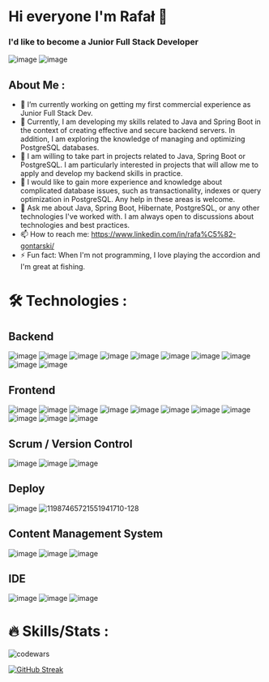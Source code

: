 # Hi everyone I'm Rafał 👋
### I'd like to become a Junior Full Stack Developer
![image](https://github.com/RafalGontarski/RafalGontarski/assets/106514250/b2273dc0-8c89-436b-86d9-5b1ef7fb2529)
![image](https://github.com/RafalGontarski/RafalGontarski/assets/106514250/791f9900-634b-4442-a47f-109e9b390e93)

##  About Me :

- 🔭 I’m currently working on getting my first commercial experience as Junior Full Stack Dev.
- 🌱 Currently, I am developing my skills related to Java and Spring Boot in the context of creating effective and secure backend servers. In addition, I am exploring the knowledge of managing and optimizing PostgreSQL databases.
- 👯 I am willing to take part in projects related to Java, Spring Boot or PostgreSQL. I am particularly interested in projects that will allow me to apply and develop my backend skills in practice.
- 🤔 I would like to gain more experience and knowledge about complicated database issues, such as transactionality, indexes or query optimization in PostgreSQL. Any help in these areas is welcome.
- 💬 Ask me about Java, Spring Boot, Hibernate, PostgreSQL, or any other technologies I've worked with. I am always open to discussions about technologies and best practices.
- 📫 How to reach me: https://www.linkedin.com/in/rafa%C5%82-gontarski/
- ⚡ Fun fact: When I'm not programming, I love playing the accordion and I'm great at fishing.

# 🛠️ Technologies :
## Backend
![image](https://github.com/RafalGontarski/RafalGontarski/assets/106514250/04764c9c-df56-41f8-999d-970be42cf88d)   ![image](https://github.com/RafalGontarski/RafalGontarski/assets/106514250/5d9e025b-a0cf-45e5-bd07-cf301dd01365) ![image](https://github.com/RafalGontarski/RafalGontarski/assets/106514250/cfcb5010-775b-4eb7-8e74-4eec50133ccf) ![image](https://github.com/RafalGontarski/RafalGontarski/assets/106514250/8784a658-302d-4a4a-a1f0-6660e7fa1c89) ![image](https://github.com/RafalGontarski/RafalGontarski/assets/106514250/057d10cd-7e28-41c5-b594-8072dbaea160) ![image](https://github.com/RafalGontarski/RafalGontarski/assets/106514250/8596ffcd-25db-4d17-885d-141deb9d51bf) ![image](https://github.com/RafalGontarski/RafalGontarski/assets/106514250/8d0527f9-daad-4fe0-99ec-89f303771579) ![image](https://github.com/RafalGontarski/RafalGontarski/assets/106514250/0f7dd002-4cd1-4ee5-a7a0-05ef53cd1487) ![image](https://github.com/RafalGontarski/RafalGontarski/assets/106514250/c928a02b-24b1-4838-945f-a87643a98419) ![image](https://github.com/RafalGontarski/RafalGontarski/assets/106514250/04c0f98b-7bef-4530-89b5-da3a293bac25) 


## Frontend
![image](https://github.com/RafalGontarski/RafalGontarski/assets/106514250/60bd2c37-f1a2-4012-bc1c-ad3e908f8566) ![image](https://github.com/RafalGontarski/RafalGontarski/assets/106514250/791355a5-6a7a-4e00-898a-1520df9d018c)
 ![image](https://github.com/RafalGontarski/RafalGontarski/assets/106514250/371984ed-4136-42ec-8e2d-583eb946d564) ![image](https://github.com/RafalGontarski/RafalGontarski/assets/106514250/a640081b-da3b-444e-a9bb-145c71891f2e) ![image](https://github.com/RafalGontarski/RafalGontarski/assets/106514250/329684b8-c08e-405b-ac29-2164aacf6e3d) ![image](https://github.com/RafalGontarski/RafalGontarski/assets/106514250/42847bf0-89c7-4889-a63f-aa65feba1eb0)
 ![image](https://github.com/RafalGontarski/RafalGontarski/assets/106514250/cc02742b-0f00-41f2-adf5-65a24cb71dcc) ![image](https://github.com/RafalGontarski/RafalGontarski/assets/106514250/70e45554-8e24-4aa5-a2bb-c2b4315f082a) ![image](https://github.com/RafalGontarski/RafalGontarski/assets/106514250/6f91f0ac-712f-4d09-8a66-ad53c10b3d9a) ![image](https://github.com/RafalGontarski/RafalGontarski/assets/106514250/6a78c5e9-4703-4e6d-b159-7524a6bb383e) ![image](https://github.com/RafalGontarski/RafalGontarski/assets/106514250/23187587-0645-478d-99b3-e4a112106347)

## Scrum / Version Control
![image](https://github.com/RafalGontarski/RafalGontarski/assets/106514250/dbbc93ce-73d2-428d-94c7-989f199e9fe8) ![image](https://github.com/RafalGontarski/RafalGontarski/assets/106514250/deecc62e-e9b8-449a-8846-527be149bcb3) ![image](https://github.com/RafalGontarski/RafalGontarski/assets/106514250/482d3935-90a0-4ea1-aee9-3ae04c114080)

## Deploy
![image](https://github.com/RafalGontarski/RafalGontarski/assets/106514250/9a63c476-a679-490a-99c2-6762d931fde3) ![11987465721551941710-128](https://github.com/RafalGontarski/RafalGontarski/assets/106514250/1b8df4d4-6376-4927-8785-4cb0fd6142fd)

## Content Management System
![image](https://github.com/RafalGontarski/RafalGontarski/assets/106514250/29e18b98-0a6c-41f2-a311-4cace22a871d) ![image](https://github.com/RafalGontarski/RafalGontarski/assets/106514250/dc6b3df9-bc54-4e3f-a3de-cd9d2ff3aee2) ![image](https://github.com/RafalGontarski/RafalGontarski/assets/106514250/e56c3348-78c4-44ad-a7cb-5a8657db7c1f)

## IDE
![image](https://github.com/RafalGontarski/RafalGontarski/assets/106514250/a412e5ea-de70-411e-a3cb-6a072bebe51b) ![image](https://github.com/RafalGontarski/RafalGontarski/assets/106514250/187ff6e1-05b2-421c-9ff8-615eea4cb245) ![image](https://github.com/RafalGontarski/RafalGontarski/assets/106514250/ebc62e22-50cf-42ee-b271-493d383d85dd)




# 🔥 Skills/Stats :
![codewars](https://github.com/RafalGontarski/RafalGontarski/assets/106514250/a9b4e202-cd3f-4b37-9ce4-84f21a231f7c)

[![GitHub Streak](https://streak-stats.demolab.com/?user=RafalGontarski)](https://git.io/streak-stats)
